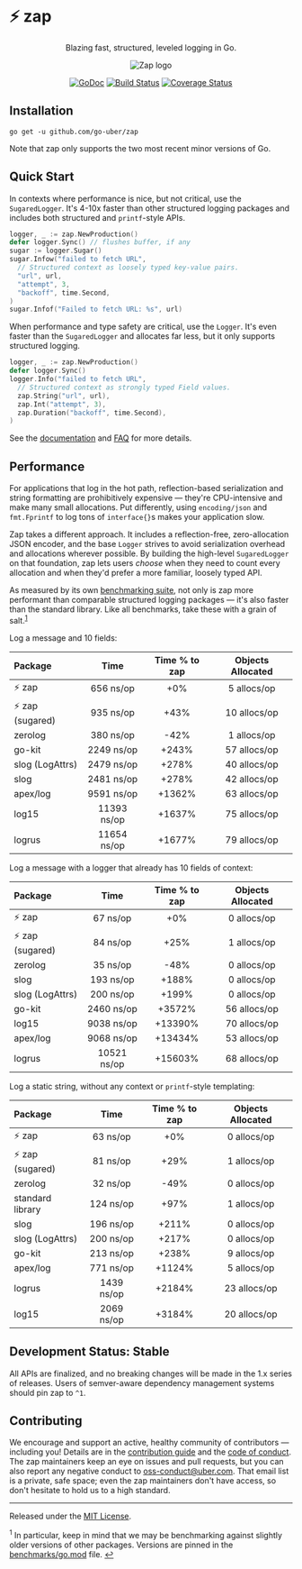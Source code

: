 # :zap: zap


<div align="center">

Blazing fast, structured, leveled logging in Go.

![Zap logo](assets/logo.png)

[![GoDoc][doc-img]][doc] [![Build Status][ci-img]][ci] [![Coverage Status][cov-img]][cov]

</div>

## Installation

`go get -u github.com/go-uber/zap`

Note that zap only supports the two most recent minor versions of Go.

## Quick Start

In contexts where performance is nice, but not critical, use the
`SugaredLogger`. It's 4-10x faster than other structured logging
packages and includes both structured and `printf`-style APIs.

```go
logger, _ := zap.NewProduction()
defer logger.Sync() // flushes buffer, if any
sugar := logger.Sugar()
sugar.Infow("failed to fetch URL",
  // Structured context as loosely typed key-value pairs.
  "url", url,
  "attempt", 3,
  "backoff", time.Second,
)
sugar.Infof("Failed to fetch URL: %s", url)
```

When performance and type safety are critical, use the `Logger`. It's even
faster than the `SugaredLogger` and allocates far less, but it only supports
structured logging.

```go
logger, _ := zap.NewProduction()
defer logger.Sync()
logger.Info("failed to fetch URL",
  // Structured context as strongly typed Field values.
  zap.String("url", url),
  zap.Int("attempt", 3),
  zap.Duration("backoff", time.Second),
)
```

See the [documentation][doc] and [FAQ](FAQ.md) for more details.

## Performance

For applications that log in the hot path, reflection-based serialization and
string formatting are prohibitively expensive &mdash; they're CPU-intensive
and make many small allocations. Put differently, using `encoding/json` and
`fmt.Fprintf` to log tons of `interface{}`s makes your application slow.

Zap takes a different approach. It includes a reflection-free, zero-allocation
JSON encoder, and the base `Logger` strives to avoid serialization overhead
and allocations wherever possible. By building the high-level `SugaredLogger`
on that foundation, zap lets users *choose* when they need to count every
allocation and when they'd prefer a more familiar, loosely typed API.

As measured by its own [benchmarking suite][], not only is zap more performant
than comparable structured logging packages &mdash; it's also faster than the
standard library. Like all benchmarks, take these with a grain of salt.<sup
id="anchor-versions">[1](#footnote-versions)</sup>

Log a message and 10 fields:

| Package | Time | Time % to zap | Objects Allocated |
| :------ | :--: | :-----------: | :---------------: |
| :zap: zap | 656 ns/op | +0% | 5 allocs/op
| :zap: zap (sugared) | 935 ns/op | +43% | 10 allocs/op
| zerolog | 380 ns/op | -42% | 1 allocs/op
| go-kit | 2249 ns/op | +243% | 57 allocs/op
| slog (LogAttrs) | 2479 ns/op | +278% | 40 allocs/op
| slog | 2481 ns/op | +278% | 42 allocs/op
| apex/log | 9591 ns/op | +1362% | 63 allocs/op
| log15 | 11393 ns/op | +1637% | 75 allocs/op
| logrus | 11654 ns/op | +1677% | 79 allocs/op

Log a message with a logger that already has 10 fields of context:

| Package | Time | Time % to zap | Objects Allocated |
| :------ | :--: | :-----------: | :---------------: |
| :zap: zap | 67 ns/op | +0% | 0 allocs/op
| :zap: zap (sugared) | 84 ns/op | +25% | 1 allocs/op
| zerolog | 35 ns/op | -48% | 0 allocs/op
| slog | 193 ns/op | +188% | 0 allocs/op
| slog (LogAttrs) | 200 ns/op | +199% | 0 allocs/op
| go-kit | 2460 ns/op | +3572% | 56 allocs/op
| log15 | 9038 ns/op | +13390% | 70 allocs/op
| apex/log | 9068 ns/op | +13434% | 53 allocs/op
| logrus | 10521 ns/op | +15603% | 68 allocs/op

Log a static string, without any context or `printf`-style templating:

| Package | Time | Time % to zap | Objects Allocated |
| :------ | :--: | :-----------: | :---------------: |
| :zap: zap | 63 ns/op | +0% | 0 allocs/op
| :zap: zap (sugared) | 81 ns/op | +29% | 1 allocs/op
| zerolog | 32 ns/op | -49% | 0 allocs/op
| standard library | 124 ns/op | +97% | 1 allocs/op
| slog | 196 ns/op | +211% | 0 allocs/op
| slog (LogAttrs) | 200 ns/op | +217% | 0 allocs/op
| go-kit | 213 ns/op | +238% | 9 allocs/op
| apex/log | 771 ns/op | +1124% | 5 allocs/op
| logrus | 1439 ns/op | +2184% | 23 allocs/op
| log15 | 2069 ns/op | +3184% | 20 allocs/op

## Development Status: Stable

All APIs are finalized, and no breaking changes will be made in the 1.x series
of releases. Users of semver-aware dependency management systems should pin
zap to `^1`.

## Contributing

We encourage and support an active, healthy community of contributors &mdash;
including you! Details are in the [contribution guide](CONTRIBUTING.md) and
the [code of conduct](CODE_OF_CONDUCT.md). The zap maintainers keep an eye on
issues and pull requests, but you can also report any negative conduct to
oss-conduct@uber.com. That email list is a private, safe space; even the zap
maintainers don't have access, so don't hesitate to hold us to a high
standard.

<hr>

Released under the [MIT License](LICENSE).

<sup id="footnote-versions">1</sup> In particular, keep in mind that we may be
benchmarking against slightly older versions of other packages. Versions are
pinned in the [benchmarks/go.mod][] file. [↩](#anchor-versions)

[doc-img]: https://pkg.go.dev/badge/github.com/go-uber/zap
[doc]: https://pkg.go.dev/github.com/go-uber/zap
[ci-img]: https://github.com/uber-go/zap/actions/workflows/go.yml/badge.svg
[ci]: https://github.com/uber-go/zap/actions/workflows/go.yml
[cov-img]: https://codecov.io/gh/uber-go/zap/branch/master/graph/badge.svg
[cov]: https://codecov.io/gh/uber-go/zap
[benchmarking suite]: https://github.com/uber-go/zap/tree/master/benchmarks
[benchmarks/go.mod]: https://github.com/uber-go/zap/blob/master/benchmarks/go.mod

